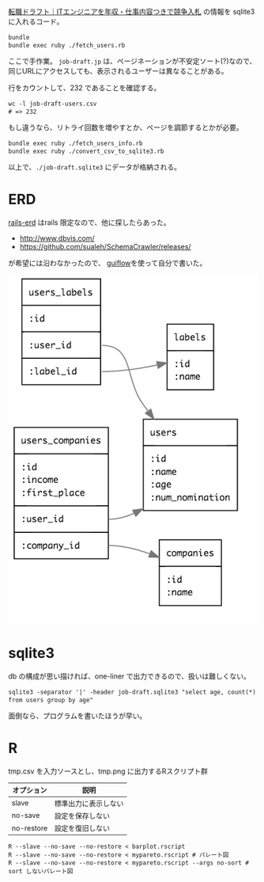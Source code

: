 [転職ドラフト｜ITエンジニアを年収・仕事内容つきで競争入札](https://job-draft.jp/) の情報を sqlite3 に入れるコード。

```
bundle
bundle exec ruby ./fetch_users.rb
```

ここで手作業。
`job-draft.jp` は、ページネーションが不安定ソート(?)なので、
同じURLにアクセスしても、表示されるユーザーは異なることがある。

行をカウントして、232 であることを確認する。

```
wc -l job-draft-users.csv
# => 232
```

もし違うなら、リトライ回数を増やすとか、ページを調節するとかが必要。

```
bundle exec ruby ./fetch_users_info.rb
bundle exec ruby ./convert_csv_to_sqlite3.rb
```

以上で、`./job-draft.sqlite3` にデータが格納される。

# ERD
[rails-erd](https://github.com/voormedia/rails-erd) はrails 限定なので、他に探したらあった。
- http://www.dbvis.com/
- https://github.com/sualeh/SchemaCrawler/releases/

が希望には沿わなかったので、
[guiflow](https://github.com/hirokidaichi/guiflow/releases/tag/v_0.1.1)を使って自分で書いた。

![ERD](erd.png)

# sqlite3

db の構成が思い描ければ、one-liner で出力できるので、扱いは難しくない。

```
sqlite3 -separator '|' -header job-draft.sqlite3 "select age, count(*) from users group by age"
```

面倒なら、プログラムを書いたほうが早い。

# R

tmp.csv を入力ソースとし、tmp.png に出力するRスクリプト群

|オプション|説明|
|---|---|
|slave| 標準出力に表示しない|
|no-save| 設定を保存しない|
|no-restore| 設定を復旧しない|

```
R --slave --no-save --no-restore < barplot.rscript
R --slave --no-save --no-restore < mypareto.rscript # パレート図
R --slave --no-save --no-restore < mypareto.rscript --args no-sort # sort しないパレート図
```
